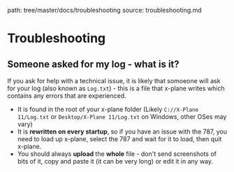path: tree/master/docs/troubleshooting
source: troubleshooting.md

# Troubleshooting
## Someone asked for my log - what is it?
If you ask for help with a technical issue, it is likely that somoeone will ask for your log (also known as ``Log.txt``) - this is a file that x-plane writes which contains any errors that are experienced.
 - It is found in the root of your x-plane folder (Likely ``C://X-Plane 11/Log.txt`` or ``Desktop/X-Plane 11/Log.txt`` on Windows, other OSes may vary)
 - It is **rewritten on every startup**, so if you have an issue with the 787, you need to load up x-plane, select the 787 and wait for it to load, then quit x-plane.
 - You should always **upload** the **whole** file - don't send screenshots of bits of it, copy and paste it (it can be very long) or edit it in any way. 
